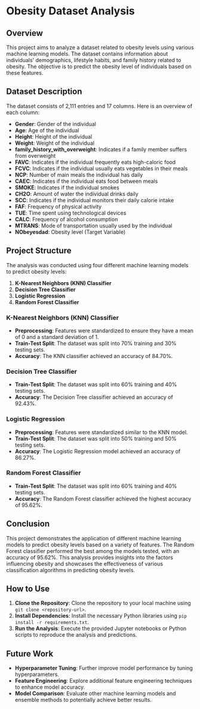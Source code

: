 # Obesity Dataset Analysis

## Overview

This project aims to analyze a dataset related to obesity levels using various machine learning models. The dataset contains information about individuals' demographics, lifestyle habits, and family history related to obesity. The objective is to predict the obesity level of individuals based on these features.

## Dataset Description

The dataset consists of 2,111 entries and 17 columns. Here is an overview of each column:

- **Gender**: Gender of the individual
- **Age**: Age of the individual
- **Height**: Height of the individual
- **Weight**: Weight of the individual
- **family_history_with_overweight**: Indicates if a family member suffers from overweight
- **FAVC**: Indicates if the individual frequently eats high-caloric food
- **FCVC**: Indicates if the individual usually eats vegetables in their meals
- **NCP**: Number of main meals the individual has daily
- **CAEC**: Indicates if the individual eats food between meals
- **SMOKE**: Indicates if the individual smokes
- **CH2O**: Amount of water the individual drinks daily
- **SCC**: Indicates if the individual monitors their daily calorie intake
- **FAF**: Frequency of physical activity
- **TUE**: Time spent using technological devices
- **CALC**: Frequency of alcohol consumption
- **MTRANS**: Mode of transportation usually used by the individual
- **NObeyesdad**: Obesity level (Target Variable)

## Project Structure

The analysis was conducted using four different machine learning models to predict obesity levels:

1. **K-Nearest Neighbors (KNN) Classifier**
2. **Decision Tree Classifier**
3. **Logistic Regression**
4. **Random Forest Classifier**

### K-Nearest Neighbors (KNN) Classifier

- **Preprocessing**: Features were standardized to ensure they have a mean of 0 and a standard deviation of 1.
- **Train-Test Split**: The dataset was split into 70% training and 30% testing sets.
- **Accuracy**: The KNN classifier achieved an accuracy of 84.70%.

### Decision Tree Classifier

- **Train-Test Split**: The dataset was split into 60% training and 40% testing sets.
- **Accuracy**: The Decision Tree classifier achieved an accuracy of 92.43%.

### Logistic Regression

- **Preprocessing**: Features were standardized similar to the KNN model.
- **Train-Test Split**: The dataset was split into 50% training and 50% testing sets.
- **Accuracy**: The Logistic Regression model achieved an accuracy of 86.27%.

### Random Forest Classifier

- **Train-Test Split**: The dataset was split into 60% training and 40% testing sets.
- **Accuracy**: The Random Forest classifier achieved the highest accuracy of 95.62%.

## Conclusion

This project demonstrates the application of different machine learning models to predict obesity levels based on a variety of features. The Random Forest classifier performed the best among the models tested, with an accuracy of 95.62%. This analysis provides insights into the factors influencing obesity and showcases the effectiveness of various classification algorithms in predicting obesity levels.

## How to Use

1. **Clone the Repository**: Clone the repository to your local machine using `git clone <repository-url>`.
2. **Install Dependencies**: Install the necessary Python libraries using `pip install -r requirements.txt`.
3. **Run the Analysis**: Execute the provided Jupyter notebooks or Python scripts to reproduce the analysis and predictions.

## Future Work

- **Hyperparameter Tuning**: Further improve model performance by tuning hyperparameters.
- **Feature Engineering**: Explore additional feature engineering techniques to enhance model accuracy.
- **Model Comparison**: Evaluate other machine learning models and ensemble methods to potentially achieve better results.



